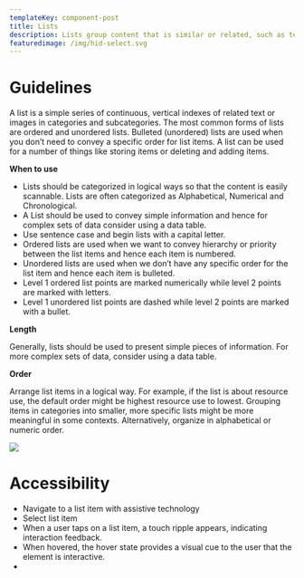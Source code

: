 ```yaml
---
templateKey: component-post
title: Lists
description: Lists group content that is similar or related, such as terms and definitions.
featuredimage: /img/hid-select.svg
---
```

# **Guidelines**

A list is a simple series of continuous, vertical indexes of related text or images in categories and subcategories. The most common forms of lists are ordered and unordered lists. Bulleted (unordered) lists are used when you don’t need to convey a specific order for list items. A list can be used for a number of things like storing items or deleting and adding items.

**When to use**

* Lists should be categorized in logical ways so that the content is easily scannable. Lists are often categorized as Alphabetical, Numerical and Chronological.
* A List should be used to convey simple information and hence for complex sets of data consider using a data table.
* Use sentence case and begin lists with a capital letter.
* Ordered lists are used when we want to convey hierarchy or priority between the list items and hence each item is numbered.
* Unordered lists are used when we don’t have any specific order for the list item and hence each item is bulleted.
* Level 1 ordered list points are marked numerically while level 2 points are marked with letters.
* Level 1 unordered list points are dashed while level 2 points are marked with a bullet.

**Length**

Generally, lists should be used to present simple pieces of information. For more complex sets of data, consider using a data table.

**Order**

Arrange list items in a logical way. For example, if the list is about resource use, the default order might be highest resource use to lowest. Grouping items in categories into smaller, more specific lists might be more meaningful in some contexts. Alternatively, organize in alphabetical or numeric order.

![](/img/list-g.png)

# **Accessibility**

* Navigate to a list item with assistive technology
* Select list item
* When a user taps on a list item, a touch ripple appears, indicating interaction feedback.
* When hovered, the hover state provides a visual cue to the user that the element is interactive.
* 